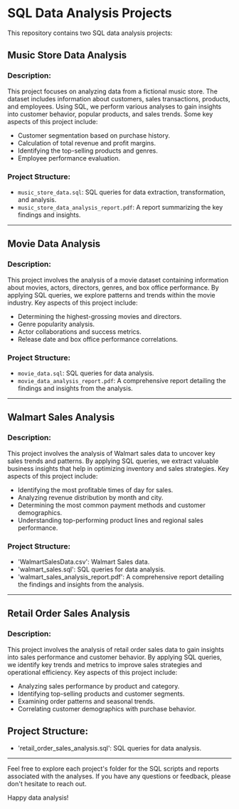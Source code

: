 # SQL Data Analysis Projects

This repository contains two SQL data analysis projects: 

## Music Store Data Analysis

### Description:
This project focuses on analyzing data from a fictional music store. The dataset includes information about customers, sales transactions, products, and employees. Using SQL, we perform various analyses to gain insights into customer behavior, popular products, and sales trends. Some key aspects of this project include:

- Customer segmentation based on purchase history.
- Calculation of total revenue and profit margins.
- Identifying the top-selling products and genres.
- Employee performance evaluation.

### Project Structure:
- `music_store_data.sql`: SQL queries for data extraction, transformation, and analysis.
- `music_store_data_analysis_report.pdf`: A report summarizing the key findings and insights.

------------------------------------------------------------------------------------------------------------

## Movie Data Analysis

### Description:
This project involves the analysis of a movie dataset containing information about movies, actors, directors, genres, and box office performance. By applying SQL queries, we explore patterns and trends within the movie industry. Key aspects of this project include:

- Determining the highest-grossing movies and directors.
- Genre popularity analysis.
- Actor collaborations and success metrics.
- Release date and box office performance correlations.

### Project Structure:
- `movie_data.sql`: SQL queries for data analysis.
- `movie_data_analysis_report.pdf`: A comprehensive report detailing the findings and insights from the analysis.

-----------------------------------------------------------------------------------------------------------------

## Walmart Sales Analysis

### Description:
This project involves the analysis of Walmart sales data to uncover key sales trends and patterns. By applying SQL queries, we extract valuable business insights that help in optimizing inventory and sales strategies. Key aspects of this project include:

- Identifying the most profitable times of day for sales.
- Analyzing revenue distribution by month and city.
- Determining the most common payment methods and customer demographics.
- Understanding top-performing product lines and regional sales performance.

### Project Structure:
- 'WalmartSalesData.csv': Walmart Sales data.
- 'walmart_sales.sql': SQL queries for data analysis.
- 'walmart_sales_analysis_report.pdf': A comprehensive report detailing the findings and insights from the analysis.

----------------------------------------------------------------------------------------------------------------------

## Retail Order Sales Analysis

### Description:
This project involves the analysis of retail order sales data to gain insights into sales performance and customer behavior. By applying SQL queries, we identify key trends and metrics to improve sales strategies and operational efficiency. Key aspects of this project include:

- Analyzing sales performance by product and category.
- Identifying top-selling products and customer segments.
- Examining order patterns and seasonal trends.
- Correlating customer demographics with purchase behavior.

## Project Structure:
- 'retail_order_sales_analysis.sql': SQL queries for data analysis.

--------------------------------------------------------------------------------------------------------------------------

Feel free to explore each project's folder for the SQL scripts and reports associated with the analyses. If you have any questions or feedback, please don't hesitate to reach out.

Happy data analysis!
